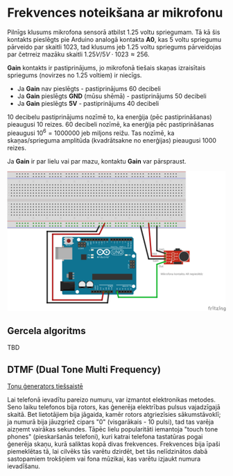 # Frekvences noteikšana ar mikrofonu

Pilnīgs klusums mikrofona sensorā atbilst $1.25$ voltu 
spriegumam. 
Tā kā šis kontakts pieslēgts pie Arduino analogā kontakta **A0**, 
kas 5 voltu spriegumu pārveido par skaitli $1023$, tad 
klusums jeb 1.25 voltu spriegums 
pārveidojas par četrreiz mazāku skaitli 
$1.25V/5V \cdot 1023 \approx 256$.

**Gain** kontakts ir pastiprinājums, jo mikrofonā tiešais skaņas 
izraisītais spriegums (novirzes no 1.25 voltiem) ir niecīgs. 

* Ja **Gain** nav pieslēgts - pastiprinājums 60 decibeli
* Ja **Gain** pieslēgts **GND** (mūsu shēmā) - pastiprinājums 50 decibeli
* Ja **Gain** pieslēgts **5V** - pastiprinājums 40 decibeli

10 decibelu pastiprinājums nozīmē to, ka enerģija (pēc pastiprināšanas) pieaugusi 10 reizes. 
60 decibeli nozīmē, ka enerģija pēc pastiprināšanas pieaugusi $10^6 = 1000000$ jeb 
miljons reižu. Tas nozīmē, ka skaņas/sprieguma amplitūda (kvadrātsakne no enerģijas)
pieaugusi $1000$ reizes. 

Ja **Gain** ir par lielu vai par mazu, kontaktu **Gain** var pārspraust.

![](FrequencyGoertzel_bb.png)


## Gercela algoritms

TBD




## DTMF (Dual Tone Multi Frequency)

[Toņu ģenerators tiešsaistē](https://onlinetonegenerator.com/dtmf.html)

Lai telefonā ievadītu pareizo numuru, var izmantot elektronikas metodes.
Seno laiku telefonos bija rotors, kas ģenerēja elektrības pulsus vajadzīgajā 
skaitā. Bet lietotājiem bija jāgaida, kamēr rotors atgriezīsies sākumstāvoklī; 
ja numurā bija jāuzgriež cipars "0" (visgarākais - 10 pulsi), tad tas varēja 
aizņemt vairākas sekundes. Tāpēc lielu popularitāti iemantoja 
"touch tone phones" (pieskaršanās telefoni), kuri katrai telefona tastatūras 
pogai ģenerēja skaņu, kurā saliktas kopā divas frekvences. 
Frekvences bija īpaši piemeklētas tā, lai cilvēks tās varētu dzirdēt, bet tās 
nelīdzinātos dabā sastopamiem trokšņiem vai fona mūzikai, 
kas varētu izjaukt numura ievadīšanu. 





